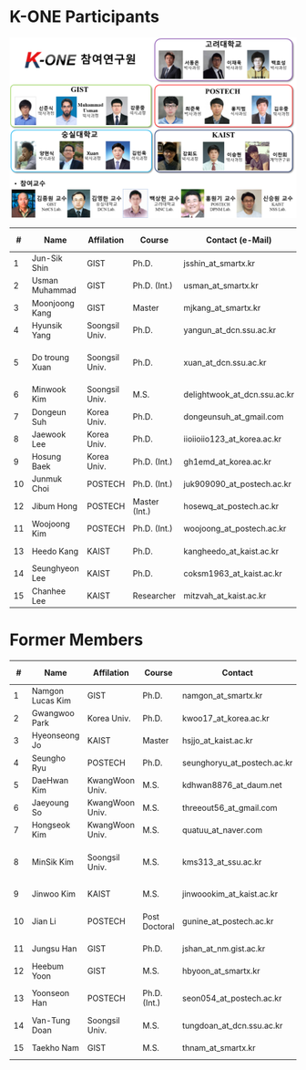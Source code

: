 # K-ONE Participants

![new participants](https://github.com/K-OpenNet/K-ONE/blob/master/WWW/images/%5B180321%5DK-ONE_Consortium_Members.png)


\# | Name      | Affilation | Course | Contact (e-Mail) | Developed S/W | Period
----|----------|------------|--------|---------|---------------|-------
1| Jun-Sik Shin | GIST | Ph.D. | jsshin_at_smartx.kr  | [OpenStack-OvN](https://github.com/K-OpenNet/OpenStack-OvN) | 15.06-Current
2| Usman Muhammad | GIST | Ph.D. (Int.) | usman_at_smartx.kr | [OpenStack-MultiView](https://github.com/K-OpenNet/OpenStack-MultiView) | 16.06-Current
3| Moonjoong Kang | GIST | Master | mjkang_at_smartx.kr | [OpenStack-MNA](https://github.com/K-OpenNet/OpenStack-Multisite-Networking-Automation) | 17.07-Current
4| Hyunsik Yang | Soongsil Univ. | Ph.D.| yangun_at_dcn.ssu.ac.kr |[OPNFV-portscanning](https://github.com/K-OpenNet/OPNFV-portscanning)| 15.06-Current 
5| Do troung Xuan | Soongsil Univ. | Ph.D. | xuan_at_dcn.ssu.ac.kr | [OPNFV-Cluster](https://github.com/K-OpenNet/OPNFV-Cluster) | 15.06-16.06, 17.02-Current 
6| Minwook Kim | Soongsil Univ. | M.S. | delightwook_at_dcn.ssu.ac.kr | [OPNFV-Alarm](https://github.com/K-OpenNet/OPNFV-Alarm) | 17.07-Current 
7| Dongeun Suh | Korea Univ. | Ph.D. | dongeunsuh_at_gmail.com | [OPNFV-ODL-SFC](https://github.com/K-OpenNet/OPNFV-ODL-SFC) | 15.06-Current 
8| Jaewook Lee | Korea Univ. | Ph.D. | iioiioiio123_at_korea.ac.kr | [OPNFV-ODL-SFC](https://github.com/K-OpenNet/OPNFV-ODL-SFC) | 15.06-Current 
9| Hosung Baek| Korea Univ. | Ph.D. (Int.) | gh1emd_at_korea.ac.kr | [OPNFV-ODL-SFC](https://github.com/K-OpenNet/OPNFV-ODL-SFC) | 15.06-Current
10| Junmuk Choi | POSTECH | Ph.D. (Int.) | juk909090_at_postech.ac.kr | [ONOS-LISP-RTR](https://github.com/K-OpenNet/ONOS-LISP-RTR) | 16.06-Current 
12| Jibum Hong | POSTECH | Master (Int.) | hosewq_at_postech.ac.kr | [ONOS-LIST-RTR](https://github.com/K-OpenNet/ONOS-LISP-RTR) |15.06-17.07 
11| Woojoong Kim | POSTECH | Ph.D. (Int.) | woojoong_at_postech.ac.kr | [ONOS-MAS-Man](https://github.com/K-OpenNet/ONOS-MAS-Man) |15.06-Current 
13| Heedo Kang | KAIST | Ph.D. | kangheedo_at_kaist.ac.kr | [ONOS-SSM](https://gerrit.onosproject.org/#/q/Heedo+Kang) | 16.01-Current 
14| Seunghyeon Lee | KAIST | Ph.D. | coksm1963_at_kaist.ac.kr | [ONOS-SMoV](https://github.com/K-OpenNet/ONOS-SMoV) | 15.06-Current 
15| Chanhee Lee | KAIST | Researcher | mitzvah_at_kaist.ac.kr | [ONOS-SMoV](https://github.com/K-OpenNet/ONOS-SMoV) | 17.01-Current 



# Former Members
\# | Name      | Affilation | Course | Contact | Developed S/W | Period
----|----------|------------|--------|---------|---------------|-------
1| Namgon Lucas Kim | GIST | Ph.D. | namgon_at_smartx.kr | [OpenStack-Mesos](https://github.com/K-OpenNet/OpenStack-Mesos) | 15.06-16.06
2| Gwangwoo Park | Korea Univ. | Ph.D. | kwoo17_at_korea.ac.kr | - | 15.06-15.11 
3| Hyeonseong Jo | KAIST | Master | hsjjo_at_kaist.ac.kr | - | 15.06-15.11
4| Seungho Ryu | POSTECH | Ph.D. | seunghoryu_at_postech.ac.kr | [ONOS-LISP](https://github.com/K-OpenNet/ONOS-LISP) | 15.06-16.06
5| DaeHwan Kim | KwangWoon Univ. | M.S. | kdhwan8876_at_daum.net | [ONOS-IoTCon](https://github.com/K-OpenNet/ONOS-IoTCon) |15.06-16.02 
6| Jaeyoung So | KwangWoon Univ. | M.S. | threeout56_at_gmail.com | [ONOS-IoTCon](https://github.com/K-OpenNet/ONOS-IoTCon) |15.06-16.06 
7| Hongseok Kim | KwangWoon Univ. | M.S. | quatuu_at_naver.com |[ONOS-IoTPro](https://github.com/K-OpenNet/ONOS-IoTPro) |15.06-16.06
8| MinSik Kim | Soongsil Univ. | M.S. | kms313_at_ssu.ac.kr | [OPNFV-Cluster](https://github.com/K-OpenNet/OPNFV-Cluster) [OPNFV-StateMon](https://github.com/K-OpenNet/OPNFV-StateMon)| 15.06-17.02
9| Jinwoo Kim | KAIST | M.S. |jinwoookim_at_kaist.ac.kr | [ONOS-SMoV](https://github.com/K-OpenNet/ONOS-SMoV) | 15.06-17.02
10| Jian Li | POSTECH | Post Doctoral |gunine_at_postech.ac.kr | [ONOS-LISP(Control Plane)](https://github.com/K-OpenNet/ONOS-LISP-Control-Plane) | 16.06-17.02
11| Jungsu Han | GIST | Ph.D. | jshan_at_nm.gist.ac.kr | [OpenStack-MultiView](https://github.com/K-OpenNet/OpenStack-MultiView) | 15.06-17.05
12| Heebum Yoon | GIST | M.S. | hbyoon_at_smartx.kr | [ONOS-IoTCon](https://github.com/K-OpenNet/ONOS-IoT-Cloud-Hub) | 16.06-17.05 
13| Yoonseon Han | POSTECH | Ph.D. (Int.)| seon054_at_postech.ac.kr | [ONOS-LISP(MGMT Plane)](https://github.com/K-OpenNet/ONOS-LISP-Management-Plane)| 15.06-17.07 
14| Van-Tung Doan | Soongsil Univ. | M.S. | tungdoan_at_dcn.ssu.ac.kr | [OPNFV-Alarm](https://github.com/K-OpenNet/OPNFV-Alarm) | 16.06-17.07 
15| Taekho Nam | GIST | M.S.| thnam_at_smartx.kr | [ONOS-IoTCon](https://github.com/K-OpenNet/ONOS-IoT-Cloud-Hub) | 16.06-18.01

